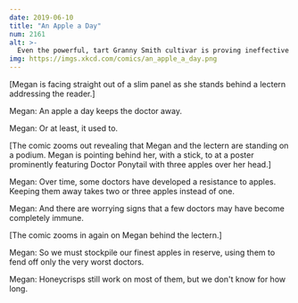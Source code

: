 ```yaml
---
date: 2019-06-10
title: "An Apple a Day"
num: 2161
alt: >-
  Even the powerful, tart Granny Smith cultivar is proving ineffective against new Gran-negative doctors.
img: https://imgs.xkcd.com/comics/an_apple_a_day.png
---
```

[Megan is facing straight out of a slim panel as she stands behind a lectern addressing the reader.]

Megan: An apple a day keeps the doctor away.

Megan: Or at least, it used to.

[The comic zooms out revealing that Megan and the lectern are standing on a podium. Megan is pointing behind her, with a stick, to at a poster prominently featuring Doctor Ponytail with three apples over her head.]

Megan: Over time, some doctors have developed a resistance to apples. Keeping them away takes two or three apples instead of one.

Megan: And there are worrying signs that a few doctors may have become completely immune.

[The comic zooms in again on Megan behind the lectern.]

Megan: So we must stockpile our finest apples in reserve, using them to fend off only the very worst doctors.

Megan: Honeycrisps still work on most of them, but we don't know for how long.